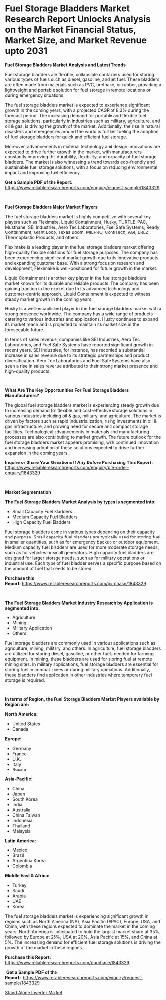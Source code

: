 <p><h1>Fuel Storage Bladders Market Research Report Unlocks Analysis on the Market Financial Status, Market Size, and Market Revenue upto 2031</h1></p><p><strong>Fuel Storage Bladders Market Analysis and Latest Trends</strong></p>
<p><p>Fuel storage bladders are flexible, collapsible containers used for storing various types of fuels such as diesel, gasoline, and jet fuel. These bladders are often made from materials such as PVC, urethane, or rubber, providing a lightweight and portable solution for fuel storage in remote locations or during emergency situations.</p><p>The fuel storage bladders market is expected to experience significant growth in the coming years, with a projected CAGR of 8.3% during the forecast period. The increasing demand for portable and flexible fuel storage solutions, particularly in industries such as military, agriculture, and oil & gas, is driving the growth of the market. Additionally, the rise in natural disasters and emergencies around the world is further fueling the adoption of fuel storage bladders for quick and efficient fuel storage.</p><p>Moreover, advancements in material technology and design innovations are expected to drive further growth in the market, with manufacturers constantly improving the durability, flexibility, and capacity of fuel storage bladders. The market is also witnessing a trend towards eco-friendly and sustainable fuel storage solutions, with a focus on reducing environmental impact and improving fuel efficiency.</p></p>
<p><strong>Get a Sample PDF of the Report:&nbsp;</strong> <a href="https://www.reliableresearchreports.com/enquiry/request-sample/1843329">https://www.reliableresearchreports.com/enquiry/request-sample/1843329</a></p>
<p>&nbsp;</p>
<p><strong>Fuel Storage Bladders Major Market Players</strong></p>
<p><p>The fuel storage bladders market is highly competitive with several key players such as Fleximake, Liquid Containment, Husky, TURTLE-PAC, Musthane, SEI Industries, Aero Tec Laboratories, Fuel Safe Systems, Ready Containment, Giant Loop, Texas Boom, MILPRO, ContiTech, AGI, EREZ Thermoplastic Products, and others.</p><p>Fleximake is a leading player in the fuel storage bladders market offering high-quality flexible solutions for fuel storage purposes. The company has been experiencing significant market growth due to its innovative products and expanding customer base. With a strong focus on research and development, Fleximake is well-positioned for future growth in the market.</p><p>Liquid Containment is another key player in the fuel storage bladders market known for its durable and reliable products. The company has been gaining traction in the market due to its advanced technology and customer-centric approach. Liquid Containment is expected to witness steady market growth in the coming years.</p><p>Husky is a well-established player in the fuel storage bladders market with a strong presence worldwide. The company has a wide range of products catering to various industries and applications. Husky continues to expand its market reach and is projected to maintain its market size in the foreseeable future.</p><p>In terms of sales revenue, companies like SEI Industries, Aero Tec Laboratories, and Fuel Safe Systems have reported significant growth in recent years. SEI Industries, for instance, has recorded a substantial increase in sales revenue due to its strategic partnerships and product diversification. Aero Tec Laboratories and Fuel Safe Systems have also seen a rise in sales revenue attributed to their strong market presence and high-quality products.</p></p>
<p>&nbsp;</p>
<p><strong>What Are The Key Opportunities For Fuel Storage Bladders Manufacturers?</strong></p>
<p><p>The global fuel storage bladders market is experiencing steady growth due to increasing demand for flexible and cost-effective storage solutions in various industries including oil & gas, military, and agriculture. The market is driven by factors such as rapid industrialization, rising investments in oil & gas infrastructure, and growing need for secure and compact storage facilities. Technological advancements in materials and manufacturing processes are also contributing to market growth. The future outlook for the fuel storage bladders market appears promising, with continued innovation and increasing adoption of these solutions expected to drive further expansion in the coming years.</p></p>
<p><strong>Inquire or Share Your Questions If Any Before Purchasing This Report:</strong> <a href="https://www.reliableresearchreports.com/enquiry/pre-order-enquiry/1843329">https://www.reliableresearchreports.com/enquiry/pre-order-enquiry/1843329</a></p>
<p>&nbsp;</p>
<p><strong>Market Segmentation</strong></p>
<p><strong>The Fuel Storage Bladders Market Analysis by types is segmented into:</strong></p>
<p><ul><li>Small Capacity Fuel Bladders</li><li>Medium Capacity Fuel Bladders</li><li>High Capacity Fuel Bladders</li></ul></p>
<p><p>Fuel storage bladders come in various types depending on their capacity and purpose. Small capacity fuel bladders are typically used for storing fuel in smaller quantities, such as for emergency backup or outdoor equipment. Medium capacity fuel bladders are used for more moderate storage needs, such as for vehicles or small generators. High capacity fuel bladders are designed for larger storage needs, such as for military operations or industrial use. Each type of fuel bladder serves a specific purpose based on the amount of fuel that needs to be stored.</p></p>
<p><strong>Purchase this Report:&nbsp;</strong><a href="https://www.reliableresearchreports.com/purchase/1843329">https://www.reliableresearchreports.com/purchase/1843329</a></p>
<p>&nbsp;</p>
<p><strong>The Fuel Storage Bladders Market Industry Research by Application is segmented into:</strong></p>
<p><ul><li>Agriculture</li><li>Mining</li><li>Military Application</li><li>Others</li></ul></p>
<p><p>Fuel storage bladders are commonly used in various applications such as agriculture, mining, military, and others. In agriculture, fuel storage bladders are utilized for storing diesel, gasoline, or other fuels needed for farming equipment. In mining, these bladders are used for storing fuel at remote mining sites. In military applications, fuel storage bladders are essential for storing fuel in combat zones or during military operations. Additionally, these bladders find application in other industries where temporary fuel storage is required.</p></p>
<p>&nbsp;</p>
<p><strong>In terms of Region, the Fuel Storage Bladders Market Players available by Region are:</strong></p>
<p>
    <p> <strong> North America: </strong>
        <ul>
            <li>United States</li>
            <li>Canada</li>
        </ul>
        </p> 
    <p> <strong> Europe: </strong>
        <ul>
            <li>Germany</li>
            <li>France</li>
            <li>U.K.</li>
            <li>Italy</li>
            <li>Russia</li>
        </ul>
        </p> 
    <p> <strong> Asia-Pacific: </strong>
        <ul>
            <li>China</li>
            <li>Japan</li>
            <li>South Korea</li>
            <li>India</li>
            <li>Australia</li>
            <li>China Taiwan</li>
            <li>Indonesia</li>
            <li>Thailand</li>
            <li>Malaysia</li>
        </ul>
        </p> 
    <p> <strong> Latin America: </strong>
        <ul>
            <li>Mexico</li>
            <li>Brazil</li>
            <li>Argentina Korea</li>
            <li>Colombia</li>
        </ul>
        </p> 
    <p> <strong> Middle East & Africa: </strong>
        <ul>
            <li>Turkey</li>
            <li>Saudi</li>
            <li>Arabia</li>
            <li>UAE</li>
            <li>Korea</li>
        </ul>
    </p>
    </p>
<p><p>The fuel storage bladders market is experiencing significant growth in regions such as North America (NA), Asia Pacific (APAC), Europe, USA, and China, with these regions expected to dominate the market in the coming years. North America is anticipated to hold the largest market share at 35%, followed by Europe at 25%, USA at 20%, Asia Pacific at 15%, and China at 5%. The increasing demand for efficient fuel storage solutions is driving the growth of the market in these regions.</p></p>
<p><strong>Purchase this Report: </strong><a href="https://www.reliableresearchreports.com/purchase/1843329">https://www.reliableresearchreports.com/purchase/1843329</a></p>
<p>&nbsp;<strong>Get a Sample PDF of the Report:&nbsp;&nbsp;</strong><a href="https://www.reliableresearchreports.com/enquiry/request-sample/1843329">https://www.reliableresearchreports.com/enquiry/request-sample/1843329</a></p>
<p><strong></strong></p>
<p><p><a href="https://github.com/BryceTownsendr/Market-Research-Report-List-4/blob/main/stand-alone-inverter-market.md">Stand Alone Inverter Market</a></p></p>